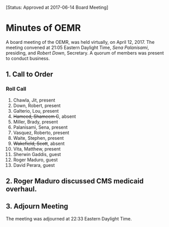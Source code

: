 [Status: Approved at 2017-06-14 Board Meeting]

# Minutes of OEMR
A board meeting of the OEMR, was held virtually, on April 12, 2017. The meeting convened at 21:05 Eastern Daylight Time, _Sena Palanisami_, presiding, and _Robert Down_, Secretary. A quorum of members was present to conduct business.

## 1. Call to Order

### Roll Call

1. Chawla, Jit, present
2. Down, Robert, present
3. Galterio, Lou, present
4. ~~Hameed, Shameem C~~, absent
5. Miller, Brady, present
6. Palanisami, Sena, present
7. Vasquez, Roberto, present
8. Waite, Stephen, present
9. ~~Wakefield, Scott~~, absent
10. Vita, Matthew, present
11. Sherwin Gaddis, guest
12. Roger Maduro, guest
13. David Perara, guest

## 2. Roger Maduro discussed CMS medicaid overhaul.

## 3. Adjourn Meeting
The meeting was adjourned at 22:33 Eastern Daylight Time.
